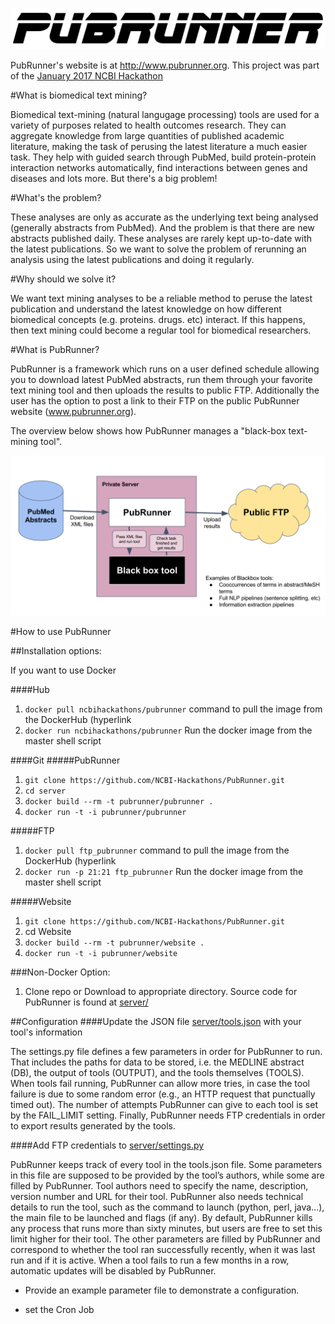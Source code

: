 ![Logo](logo.png)

PubRunner's website is at http://www.pubrunner.org. This project was part of the [January 2017 NCBI Hackathon](https://www.ncbi.nlm.nih.gov/news/11-17-2016-biomedical-informatics-hackathon/)

#What is biomedical text mining?

Biomedical text-mining (natural langugage processing) tools are used for a variety of purposes related to health outcomes research. They can aggregate knowledge from large quantities of published academic literature, making the task of perusing the latest literature a much easier task. They help with guided search through PubMed, build protein-protein interaction networks automatically, find interactions between genes and diseases and lots more. But there's a big problem!

#What's the problem?

These analyses are only as accurate as the underlying text being analysed (generally abstracts from PubMed). And the problem is that there are new abstracts published daily. These analyses are rarely kept up-to-date with the latest publications. So we want to solve the problem of rerunning an analysis using the latest publications and doing it regularly.

#Why should we solve it?

We want text mining analyses to be a reliable method to peruse the latest publication and understand the latest knowledge on how different biomedical concepts (e.g. proteins. drugs. etc) interact. If this happens, then text mining could become a regular tool for biomedical researchers.

#What is PubRunner?

PubRunner is a framework which runs on a user defined schedule allowing you to download latest PubMed abstracts,
run them through your favorite text mining tool and then uploads the results to public FTP. Additionally the user has the option to post a link to their FTP on the public PubRunner website (www.pubrunner.org).

The overview below shows how PubRunner manages a "black-box text-mining tool".

![Overview diagram](overview.png)

#How to use PubRunner

##Installation options:

If you want to use Docker

####Hub
  1. `docker pull ncbihackathons/pubrunner` command to pull the image from the DockerHub (hyperlink
  2. `docker run ncbihackathons/pubrunner` Run the docker image from the master shell script

####Git
#####PubRunner
  1. `git clone https://github.com/NCBI-Hackathons/PubRunner.git`
  2. `cd server`
  3. `docker build --rm -t pubrunner/pubrunner .`
  4. `docker run -t -i pubrunner/pubrunner`

#####FTP
  1. `docker pull ftp_pubrunner` command to pull the image from the DockerHub (hyperlink
  2. `docker run -p 21:21 ftp_pubrunner` Run the docker image from the master shell script

#####Website
  1. `git clone https://github.com/NCBI-Hackathons/PubRunner.git`
  2. cd Website
  3. `docker build --rm -t pubrunner/website .`
  4. `docker run -t -i pubrunner/website`



###Non-Docker Option:

1. Clone repo or Download to appropriate directory.
    Source code for PubRunner is found at [server/](server/)

##Configuration
####Update the JSON file [server/tools.json](https://github.com/NCBI-Hackathons/PubRunner/blob/master/server/tools.json) with your tool's information

The settings.py file defines a few parameters in order for PubRunner to run. That includes the paths for data to be     stored, i.e. the MEDLINE abstract (DB), the output of tools (OUTPUT), and the tools themselves (TOOLS). When tools fail running, PubRunner can allow more tries, in case the tool failure is due to some random error (e.g., an HTTP request that punctually timed out). The number of attempts PubRunner can give to each tool is set by the FAIL_LIMIT setting. Finally, PubRunner needs FTP credentials in order to export results generated by the tools.

####Add FTP credentials to [server/settings.py](server/settings.py)

PubRunner keeps track of every tool in the tools.json file. Some parameters in this file are supposed to be provided by the tool’s authors, while some are filled by PubRunner. Tool authors need to specify the name, description, version number and URL for their tool. PubRunner also needs technical details to run the tool, such as the command to launch (python, perl, java…), the main file to be launched and flags (if any). By default, PubRunner kills any process that runs more than sixty minutes, but users are free to set this limit higher for their tool. The other parameters are filled by PubRunner and correspond to whether the tool ran successfully recently, when it was last run and if it is active. When a tool fails to run a few months in a row, automatic updates will be disabled by PubRunner.  
  - Provide an example parameter file to demonstrate a configuration.

  - set the Cron Job
